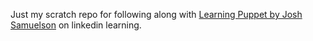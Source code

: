 Just my scratch repo for following along with [Learning Puppet by Josh Samuelson](https://www.linkedin.com/learning/learning-puppet?u=85880466) on linkedin learning.